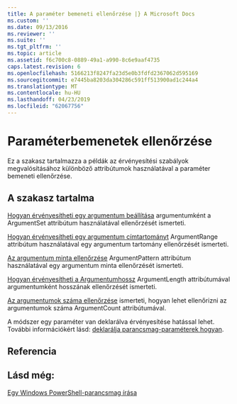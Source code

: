 ```yaml
---
title: A paraméter bemeneti ellenőrzése |} A Microsoft Docs
ms.custom: ''
ms.date: 09/13/2016
ms.reviewer: ''
ms.suite: ''
ms.tgt_pltfrm: ''
ms.topic: article
ms.assetid: f6c700c8-0889-49a1-a990-8c6e9aaf4735
caps.latest.revision: 6
ms.openlocfilehash: 5166213f8247fa23d5e0b3fdfd2367062d595169
ms.sourcegitcommit: e7445ba8203da304286c591ff513900ad1c244a4
ms.translationtype: MT
ms.contentlocale: hu-HU
ms.lasthandoff: 04/23/2019
ms.locfileid: "62067756"
---
```

# <a name="how-to-validate-parameter-input"></a>Paraméterbemenetek ellenőrzése

Ez a szakasz tartalmazza a példák az érvényesítési szabályok megvalósításához különböző attribútumok használatával a paraméter bemeneti ellenőrzése.

## <a name="in-this-section"></a>A szakasz tartalma

[Hogyan érvényesítheti egy argumentum beállítása](./how-to-validate-an-argument-set.md) argumentumként a ArgumentSet attribútum használatával ellenőrzését ismerteti.

[Hogyan érvényesítheti egy argumentum címtartományt](./how-to-validate-an-argument-range.md) ArgumentRange attribútum használatával egy argumentum tartomány ellenőrzését ismerteti.

[Az argumentum minta ellenőrzése](./how-to-validate-an-argument-pattern.md) ArgumentPattern attribútum használatával egy argumentum minta ellenőrzését ismerteti.

[Hogyan érvényesítheti a Argumentumhossz](./how-to-validate-the-argument-length.md) ArgumentLength attribútumával argumentumként hosszának ellenőrzését ismerteti.

[Az argumentumok száma ellenőrzése](./how-to-validate-an-argument-count.md) ismerteti, hogyan lehet ellenőrizni az argumentumok száma ArgumentCount attribútumával.

A módszer egy paraméter van deklarálva érvényesítése hatással lehet. További információkért lásd: [deklarálja parancsmag-paraméterek hogyan](./how-to-declare-cmdlet-parameters.md).

## <a name="reference"></a>Referencia

## <a name="see-also"></a>Lásd még:

[Egy Windows PowerShell-parancsmag írása](./writing-a-windows-powershell-cmdlet.md)
